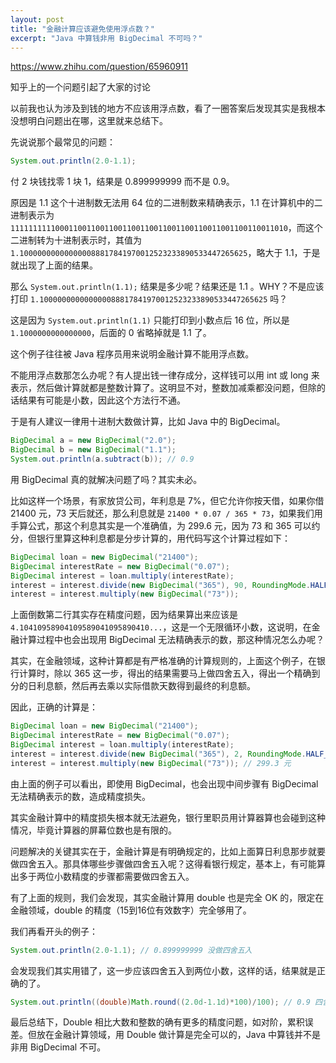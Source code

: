```yaml
---
layout: post
title: "金融计算应该避免使用浮点数？"
excerpt: "Java 中算钱非用 BigDecimal 不可吗？"
---
```


https://www.zhihu.com/question/65960911

知乎上的一个问题引起了大家的讨论

以前我也认为涉及到钱的地方不应该用浮点数，看了一圈答案后发现其实是我根本没想明白问题出在哪，这里就来总结下。

先说说那个最常见的问题：

```java
System.out.println(2.0-1.1);
```

付 2 块钱找零 1 块 1，结果是 0.899999999 而不是 0.9。

原因是 1.1 这个十进制数无法用 64 位的二进制数来精确表示，1.1 在计算机中的二进制表示为 ```11111111110001100110011001100110011001100110011001100110011010```，而这个二进制转为十进制表示时，其值为 ```1.100000000000000088817841970012523233890533447265625```，略大于 1.1，于是就出现了上面的结果。

那么 ```System.out.println(1.1);``` 结果是多少呢？结果还是 1.1 。WHY？不是应该打印 ```1.100000000000000088817841970012523233890533447265625``` 吗？

这是因为 ```System.out.println(1.1)``` 只能打印到小数点后 16 位，所以是 ```1.1000000000000000```，后面的 0 省略掉就是 1.1 了。

这个例子往往被 Java 程序员用来说明金融计算不能用浮点数。

不能用浮点数那怎么办呢？有人提出钱一律存成分，这样钱可以用 int 或 long 来表示，然后做计算就都是整数计算了。这明显不对，整数加减乘都没问题，但除的话结果有可能是小数，因此这个方法行不通。

于是有人建议一律用十进制大数做计算，比如 Java 中的 BigDecimal。

```java
BigDecimal a = new BigDecimal("2.0");
BigDecimal b = new BigDecimal("1.1");
System.out.println(a.subtract(b)); // 0.9
```

用 BigDecimal 真的就解决问题了吗？其实未必。

比如这样一个场景，有家放贷公司，年利息是 7%，但它允许你按天借，如果你借 21400 元，73 天后就还，那么利息就是 ```21400 * 0.07 / 365 * 73```，如果我们用手算公式，那这个利息其实是一个准确值，为 299.6 元，因为 73 和 365 可以约分，但银行里算这种利息都是分步计算的，用代码写这个计算过程如下：

```java
BigDecimal loan = new BigDecimal("21400");
BigDecimal interestRate = new BigDecimal("0.07");
BigDecimal interest = loan.multiply(interestRate);
interest = interest.divide(new BigDecimal("365"), 90, RoundingMode.HALF_UP); // 这行有精度问题，为了说明问题，这里精度先精确到小数点后 90 位
interest = interest.multiply(new BigDecimal("73"));
```

上面倒数第二行其实存在精度问题，因为结果算出来应该是 ```4.10410958904109589041095890410...```，这是一个无限循环小数，这说明，在金融计算过程中也会出现用 BigDecimal 无法精确表示的数，那这种情况怎么办呢？

其实，在金融领域，这种计算都是有严格准确的计算规则的，上面这个例子，在银行计算时，除以 365 这一步，得出的结果需要马上做四舍五入，得出一个精确到分的日利息额，然后再去乘以实际借款天数得到最终的利息额。

因此，正确的计算是：

```java
BigDecimal loan = new BigDecimal("21400");
BigDecimal interestRate = new BigDecimal("0.07");
BigDecimal interest = loan.multiply(interestRate);
interest = interest.divide(new BigDecimal("365"), 2, RoundingMode.HALF_UP); // 这一步做四舍五入，精确到分
interest = interest.multiply(new BigDecimal("73")); // 299.3 元
```

由上面的例子可以看出，即使用 BigDecimal，也会出现中间步骤有 BigDecimal 无法精确表示的数，造成精度损失。

其实金融计算中的精度损失根本就无法避免，银行里职员用计算器算也会碰到这种情况，毕竟计算器的屏幕位数也是有限的。

问题解决的关键其实在于，金融计算是有明确规定的，比如上面算日利息那步就要做四舍五入。那具体哪些步骤做四舍五入呢？这得看银行规定，基本上，有可能算出多于两位小数精度的步骤都需要做四舍五入。

有了上面的规则，我们会发现，其实金融计算用 double 也是完全 OK 的，限定在金融领域，double 的精度（15到16位有效数字）完全够用了。

我们再看开头的例子：

```java
System.out.println(2.0-1.1); // 0.899999999 没做四舍五入
```

会发现我们其实用错了，这一步应该四舍五入到两位小数，这样的话，结果就是正确的了。

```java
System.out.println((double)Math.round((2.0d-1.1d)*100)/100); // 0.9 四舍五入的老办法，精确到小数点后两位
```

最后总结下，Double 相比大数和整数的确有更多的精度问题，如对阶，累积误差。但放在金融计算领域，用 Double 做计算是完全可以的，Java 中算钱并不是非用 BigDecimal 不可。